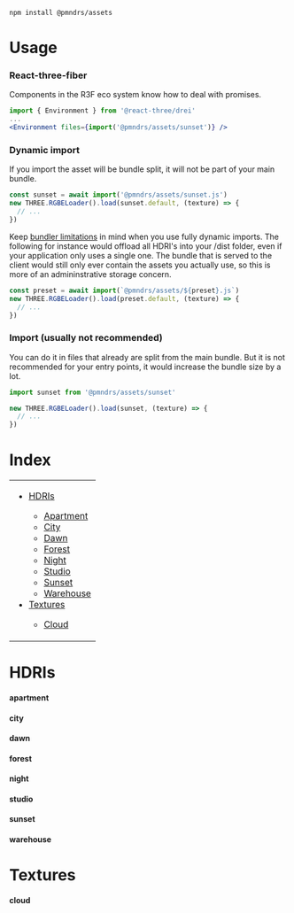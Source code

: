 ```shell
npm install @pmndrs/assets
```

# Usage

### React-three-fiber

Components in the R3F eco system know how to deal with promises.

```jsx
import { Environment } from '@react-three/drei'
...
<Environment files={import('@pmndrs/assets/sunset')} />
```

### Dynamic import

If you import the asset will be bundle split, it will not be part of your main bundle.

```jsx
const sunset = await import('@pmndrs/assets/sunset.js')
new THREE.RGBELoader().load(sunset.default, (texture) => {
  // ...
})
```

Keep [bundler limitations](https://github.com/rollup/plugins/tree/master/packages/dynamic-import-vars#limitations) in mind when you use fully dynamic imports. The following for instance would offload all HDRI's into your /dist folder, even if your application only uses a single one. The bundle that is served to the client would still only ever contain the assets you actually use, so this is more of an admininstrative storage concern.

```jsx
const preset = await import(`@pmndrs/assets/${preset}.js`)
new THREE.RGBELoader().load(preset.default, (texture) => {
  // ...
})
```

### Import (usually not recommended)

You can do it in files that already are split from the main bundle. But it is not recommended for your entry points, it would increase the bundle size by a lot.

```jsx
import sunset from '@pmndrs/assets/sunset'

new THREE.RGBELoader().load(sunset, (texture) => {
  // ...
})
```

# Index

<table>
  <tr>
    <td valign="top">
      <ul>
        <li><a href="#hdris">HDRIs</a></li>
        <ul>
          <li><a href="#apartment">Apartment</a></li>
          <li><a href="#city">City</a></li>
          <li><a href="#dawn">Dawn</a></li>
          <li><a href="#forest">Forest</a></li>
          <li><a href="#night">Night</a></li>
          <li><a href="#studio">Studio</a></li>
          <li><a href="#sunset">Sunset</a></li>
          <li><a href="#warehouse">Warehouse</a></li>
        </ul>
        <li><a href="#textures">Textures</a></li>
        <ul>
          <li><a href="#cloud">Cloud</a></li>
        </ul>       
      </ul>
    </td>
  </tr>
</table>

# HDRIs

#### apartment
#### city
#### dawn
#### forest
#### night
#### studio
#### sunset
#### warehouse

# Textures

#### cloud